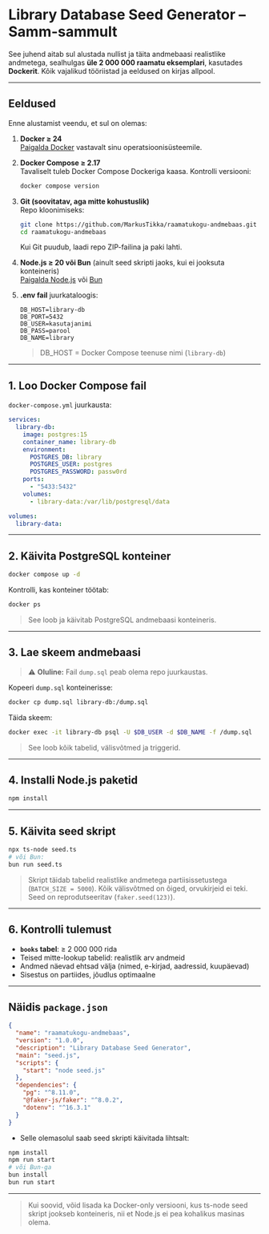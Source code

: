 # Library Database Seed Generator – Samm-sammult

See juhend aitab sul alustada nullist ja täita andmebaasi realistlike andmetega, sealhulgas **üle 2 000 000 raamatu eksemplari**, kasutades **Dockerit**. Kõik vajalikud tööriistad ja eeldused on kirjas allpool.

---

## Eeldused

Enne alustamist veendu, et sul on olemas:

1. **Docker ≥ 24**  
   [Paigalda Docker](https://docs.docker.com/get-docker/) vastavalt sinu operatsioonisüsteemile.

2. **Docker Compose ≥ 2.17**  
   Tavaliselt tuleb Docker Compose Dockeriga kaasa. Kontrolli versiooni:
   ```bash
   docker compose version
   ```

3. **Git (soovitatav, aga mitte kohustuslik)**  
   Repo kloonimiseks:
   ```bash
   git clone https://github.com/MarkusTikka/raamatukogu-andmebaas.git
   cd raamatukogu-andmebaas
   ```
   Kui Git puudub, laadi repo ZIP-failina ja paki lahti.

4. **Node.js ≥ 20 või Bun** (ainult seed skripti jaoks, kui ei jooksuta konteineris)  
   [Paigalda Node.js](https://nodejs.org/) või [Bun](https://bun.sh/)

5. **.env fail** juurkataloogis:  
   ```dotenv
   DB_HOST=library-db
   DB_PORT=5432
   DB_USER=kasutajanimi
   DB_PASS=parool
   DB_NAME=library
   ```
   > DB_HOST = Docker Compose teenuse nimi (`library-db`)

---

## 1. Loo Docker Compose fail

`docker-compose.yml` juurkausta:

```yaml
services:
  library-db:
    image: postgres:15
    container_name: library-db
    environment:
      POSTGRES_DB: library
      POSTGRES_USER: postgres
      POSTGRES_PASSWORD: passw0rd
    ports:
      - "5433:5432"
    volumes:
      - library-data:/var/lib/postgresql/data

volumes:
  library-data:
```

---

## 2. Käivita PostgreSQL konteiner

```bash
docker compose up -d
```

Kontrolli, kas konteiner töötab:

```bash
docker ps
```

> See loob ja käivitab PostgreSQL andmebaasi konteineris.

---

## 3. Lae skeem andmebaasi

> ⚠️ **Oluline:** Fail `dump.sql` peab olema repo juurkaustas.

Kopeeri `dump.sql` konteinerisse:

```bash
docker cp dump.sql library-db:/dump.sql
```

Täida skeem:

```bash
docker exec -it library-db psql -U $DB_USER -d $DB_NAME -f /dump.sql
```

> See loob kõik tabelid, välisvõtmed ja triggerid.

---

## 4. Installi Node.js paketid

```bash
npm install

```

---

## 5. Käivita seed skript

```bash
npx ts-node seed.ts
# või Bun:
bun run seed.ts
```

> Skript täidab tabelid realistlike andmetega partiisissetustega (`BATCH_SIZE = 5000`).
> Kõik välisvõtmed on õiged, orvukirjeid ei teki. Seed on reprodutseeritav (`faker.seed(123)`).

---

## 6. Kontrolli tulemust

- **`books` tabel**: ≥ 2 000 000 rida
- Teised mitte-lookup tabelid: realistlik arv andmeid
- Andmed näevad ehtsad välja (nimed, e-kirjad, aadressid, kuupäevad)
- Sisestus on partiides, jõudlus optimaalne

---

## Näidis `package.json`

```json
{
  "name": "raamatukogu-andmebaas",
  "version": "1.0.0",
  "description": "Library Database Seed Generator",
  "main": "seed.js",
  "scripts": {
    "start": "node seed.js"
  },
  "dependencies": {
    "pg": "^8.11.0",
    "@faker-js/faker": "^8.0.2",
    "dotenv": "^16.3.1"
  }
}

```

- Selle olemasolul saab seed skripti käivitada lihtsalt:

```bash
npm install
npm run start
# või Bun-ga
bun install
bun run start
```

---

> Kui soovid, võid lisada ka Docker-only versiooni, kus ts-node seed skript jookseb konteineris, nii et Node.js ei pea kohalikus masinas olema.

